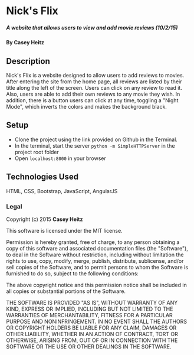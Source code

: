 # Nick's Flix

##### A website that allows users to view and add movie reviews (10/2/15)

#### By Casey Heitz

## Description

Nick's Flix is a website designed to allow users to add reviews to movies.  After entering the site from the home page, all reviews are listed by their title along the left of the screen.  Users can click on any review to read it.  Also, users are able to add their own reviews to any movie they wish. In addition, there is a button users can click at any time, toggling a "Night Mode", which inverts the colors and makes the background black.

## Setup

* Clone the project using the link provided on Github in the Terminal.
* In the terminal, start the server ```python -m SimpleHTTPServer``` in the project root folder
* Open ```localhost:8000``` in your browser

## Technologies Used

HTML, CSS, Bootstrap, JavaScript, AngularJS

### Legal

Copyright (c) 2015 **Casey Heitz**

This software is licensed under the MIT license.

Permission is hereby granted, free of charge, to any person obtaining a copy
of this software and associated documentation files (the "Software"), to deal
in the Software without restriction, including without limitation the rights
to use, copy, modify, merge, publish, distribute, sublicense, and/or sell
copies of the Software, and to permit persons to whom the Software is
furnished to do so, subject to the following conditions:

The above copyright notice and this permission notice shall be included in
all copies or substantial portions of the Software.

THE SOFTWARE IS PROVIDED "AS IS", WITHOUT WARRANTY OF ANY KIND, EXPRESS OR
IMPLIED, INCLUDING BUT NOT LIMITED TO THE WARRANTIES OF MERCHANTABILITY,
FITNESS FOR A PARTICULAR PURPOSE AND NONINFRINGEMENT. IN NO EVENT SHALL THE
AUTHORS OR COPYRIGHT HOLDERS BE LIABLE FOR ANY CLAIM, DAMAGES OR OTHER
LIABILITY, WHETHER IN AN ACTION OF CONTRACT, TORT OR OTHERWISE, ARISING FROM,
OUT OF OR IN CONNECTION WITH THE SOFTWARE OR THE USE OR OTHER DEALINGS IN
THE SOFTWARE.
